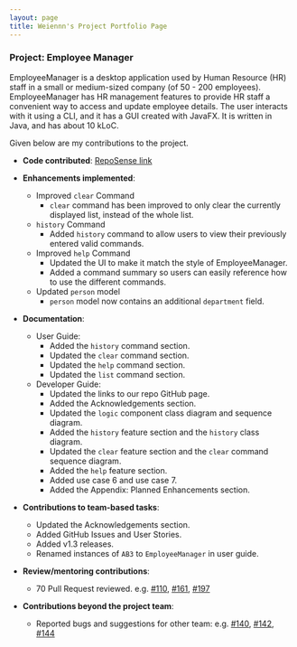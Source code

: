 ```yaml
---
layout: page
title: Weiennn's Project Portfolio Page
---
```


### Project: Employee Manager

EmployeeManager is a desktop application used by Human Resource (HR) staff in a small or medium-sized company (of 50 - 200 employees).
EmployeeManager has HR management features to provide HR staff a convenient way to access and update employee details.
The user interacts with it using a CLI, and it has a GUI created with JavaFX.
It is written in Java, and has about 10 kLoC.

Given below are my contributions to the project.

* **Code contributed**: [RepoSense link](https://nus-cs2103-ay2324s1.github.io/tp-dashboard/?search=weiennn&breakdown=true)

* **Enhancements implemented**:
  * Improved `clear` Command
    * `clear` command has been improved to only clear the currently displayed list, instead of the whole list.
  * `history` Command
    * Added `history` command to allow users to view their previously entered valid commands.
  * Improved `help` Command
    * Updated the UI to make it match the style of EmployeeManager.
    * Added a command summary so users can easily reference how to use the different commands.
  * Updated `person` model
    * `person` model now contains an additional `department` field.
    
* **Documentation**:
    * User Guide:
      * Added the `history` command section.
      * Updated the `clear` command section.
      * Updated the `help` command section.
      * Updated the `list` command section.
    * Developer Guide:
      * Updated the links to our repo GitHub page. 
      * Added the Acknowledgements section.
      * Updated the `logic` component class diagram and sequence diagram.
      * Added the `history` feature section and the `history` class diagram.
      * Updated the `clear` feature section and the `clear` command sequence diagram.
      * Added the `help` feature section.
      * Added use case 6 and use case 7.
      * Added the Appendix: Planned Enhancements section.

* **Contributions to team-based tasks**:
  * Updated the Acknowledgements section.
  * Added GitHub Issues and User Stories.
  * Added v1.3 releases.
  * Renamed instances of `AB3` to `EmployeeManager` in user guide.

* **Review/mentoring contributions**:
  * 70 Pull Request reviewed.
    e.g. [#110](https://github.com/AY2324S1-CS2103T-T14-1/tp/pull/110),
  [#161](https://github.com/AY2324S1-CS2103T-T14-1/tp/pull/161),
  [#197](https://github.com/AY2324S1-CS2103T-T14-1/tp/pull/197)

* **Contributions beyond the project team**:
  * Reported bugs and suggestions for other team:
  e.g. [#140](https://github.com/AY2324S1-CS2103-F13-2/tp/issues/140),
  [#142](https://github.com/AY2324S1-CS2103-F13-2/tp/issues/142),
  [#144](https://github.com/AY2324S1-CS2103-F13-2/tp/issues/144)
  

